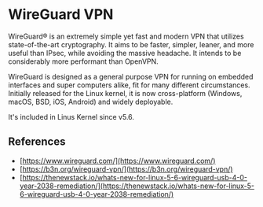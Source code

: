 # WireGuard VPN

WireGuard® is an extremely simple yet fast and modern VPN that utilizes state-of-the-art cryptography.
It aims to be faster, simpler, leaner, and more useful than IPsec, while avoiding the massive headache.
It intends to be considerably more performant than OpenVPN. 

WireGuard is designed as a general purpose VPN for running on embedded interfaces and super computers
alike, fit for many different circumstances. Initially released for the Linux kernel, it is now 
cross-platform (Windows, macOS, BSD, iOS, Android) and widely deployable.

It's included in Linus Kernel since v5.6.

## References

* [https://www.wireguard.com/](https://www.wireguard.com/)
* [https://b3n.org/wireguard-vpn/](https://b3n.org/wireguard-vpn/)
* [https://thenewstack.io/whats-new-for-linux-5-6-wireguard-usb-4-0-year-2038-remediation/](https://thenewstack.io/whats-new-for-linux-5-6-wireguard-usb-4-0-year-2038-remediation/)

